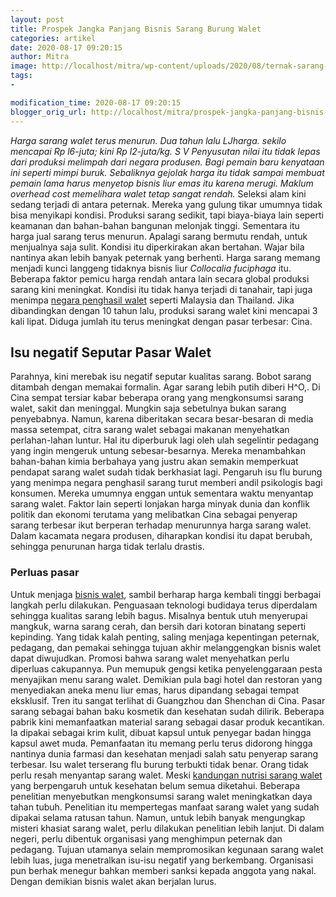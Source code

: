 ```yaml
---
layout: post
title: Prospek Jangka Panjang Bisnis Sarang Burung Walet
categories: artikel
date: 2020-08-17 09:20:15
author: Mitra
image: http://localhost/mitra/wp-content/uploads/2020/08/ternak-sarang-burung-walet-sriti_1244x800.jpg
tags:
- 

modification_time: 2020-08-17 09:20:15
blogger_orig_url: http://localhost/mitra/prospek-jangka-panjang-bisnis-sarang.html
---
```


<em>Harga sarang walet terus menurun. Dua tahun lalu LJharga. sekilo mencapai Rp l6-juta; kini Rp l2-juta/kg. S V Penyusutan nilai itu tidak lepas dari produksi melimpah dari negara produsen. Bagi pemain baru kenyataan ini seperti mimpi buruk. Sebaliknya gejolak harga itu tidak sampai membuat pemain lama harus menyetop bisnis liur emas itu karena merugi. Maklum overhead cost memelihara walet tetap sangat rendah.</em>
Seleksi alam kini sedang terjadi di antara peternak. Mereka yang gulung tikar umumnya tidak bisa menyikapi kondisi. Produksi sarang sedikit, tapi biaya-biaya lain seperti keamanan dan bahan-bahan bangunan melonjak tinggi. Sementara itu harga jual sarang terus menurun. Apalagi sarang bermutu rendah, untuk menjualnya saja sulit. Kondisi itu diperkirakan akan bertahan.
Wajar bila nantinya akan lebih banyak peternak yang berhenti. Harga sarang memang menjadi kunci langgeng tidaknya bisnis liur <em>Collocalia fuciphaga</em> itu. Beberapa faktor pemicu harga rendah antara lain secara global produksi sarang kini meningkat. Kondisi itu tidak hanya terjadi di tanahair, tapi juga menimpa <a href="http://127.0.0.1/mitra/potensi-bisnis-sarang-walet-di-negri.html">negara penghasil walet</a> seperti Malaysia dan Thailand. Jika dibandingkan dengan 10 tahun lalu, produksi sarang walet kini mencapai 3 kali lipat. Diduga jumlah itu terus meningkat dengan pasar terbesar: Cina.
<h2>Isu negatif Seputar Pasar Walet</h2>
Parahnya, kini merebak isu negatif seputar kualitas sarang. Bobot sarang ditambah dengan memakai formalin. Agar sarang lebih putih diberi H^O,. Di Cina sempat tersiar kabar beberapa orang yang mengkonsumsi sarang walet, sakit dan meninggal. Mungkin saja sebetulnya bukan sarang penyebabnya. Namun, karena diberitakan secara besar-besaran di media massa setempat, citra sarang walet sebagai makanan menyehatkan perlahan-lahan luntur.
Hal itu diperburuk lagi oleh ulah segelintir pedagang yang ingin mengeruk untung sebesar-besarnya. Mereka menambahkan bahan-bahan kimia berbahaya yang justru akan semakin memperkuat pendapat sarang walet sudah tidak berkhasiat lagi.
Pengaruh isu flu burung yang menimpa negara penghasil sarang turut memberi andil psikologis bagi konsumen. Mereka umumnya enggan untuk sementara waktu menyantap sarang walet. Faktor lain seperti lonjakan harga minyak dunia dan konflik politik dan ekonomi terutama yang melibatkan Cina sebagai penyerap sarang terbesar ikut berperan terhadap menurunnya harga sarang walet. Dalam kacamata negara produsen, diharapkan kondisi itu dapat berubah, sehingga penurunan harga tidak terlalu drastis.
<h3>Perluas pasar</h3>
Untuk menjaga <a href="http://127.0.0.1/mitra/budidaya-sarang-walet-bisa-diternakan.html">bisnis walet</a>, sambil berharap harga kembali tinggi berbagai langkah perlu dilakukan. Penguasaan teknologi budidaya terus diperdalam sehingga kualitas sarang lebih bagus. Misalnya bentuk utuh menyerupai mangkuk, warna sarang cerah, dan bersih dari kotoran binatang seperti kepinding.
Yang tidak kalah penting, saling menjaga kepentingan peternak, pedagang, dan pemakai sehingga tujuan akhir melanggengkan bisnis walet dapat diwujudkan. Promosi bahwa sarang walet menyehatkan perlu diperluas cakupannya. Pun memupuk gengsi ketika penyelenggaraan pesta menyajikan menu sarang walet. Demikian pula bagi hotel dan restoran yang menyediakan aneka menu liur emas, harus dipandang sebagai tempat eksklusif. Tren itu sangat terlihat di Guangzhou dan Shenchan di Cina.
Pasar sarang sebagai bahan baku kosmetik dan kesehatan sudah dilirik. Beberapa pabrik kini memanfaatkan material sarang sebagai dasar produk kecantikan. Ia dipakai sebagai krim kulit, dibuat kapsul untuk penyegar badan hingga kapsul awet muda. Pemanfaatan itu memang perlu terus didorong hingga nantinya dunia farmasi dan kesehatan menjadi salah satu penyerap sarang terbesar.
Isu walet terserang flu burung terbukti tidak benar. Orang tidak perlu resah menyantap sarang walet. Meski <a href="http://127.0.0.1/mitra/cantik-dan-sehat-berkat-liur-walet.html">kandungan nutrisi sarang walet</a> yang berpengaruh untuk kesehatan belum semua diketahui. Beberapa penelitian menyebutkan mengkonsumsi sarang walet meningkatkan daya tahan tubuh. Penelitian itu mempertegas manfaat sarang walet yang sudah dipakai selama ratusan tahun. Namun, untuk lebih banyak mengungkap misteri khasiat sarang walet, perlu dilakukan penelitian lebih lanjut.
Di dalam negeri, perlu dibentuk organisasi yang menghimpun peternak dan pedagang. Tujuan utamanya selain mempromosikan kegunaan sarang walet lebih luas, juga menetralkan isu-isu negatif yang berkembang. Organisasi pun berhak menegur bahkan memberi sanksi kepada anggota yang nakal. Dengan demikian bisnis walet akan
berjalan lurus.
